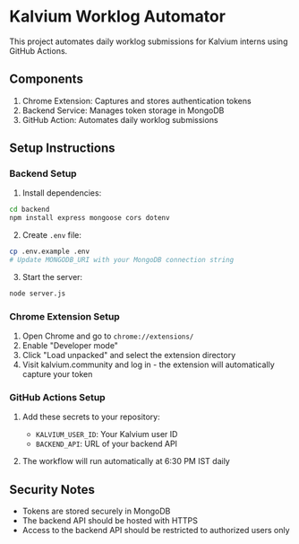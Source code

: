 # Kalvium Worklog Automator

This project automates daily worklog submissions for Kalvium interns using GitHub Actions.

## Components

1. Chrome Extension: Captures and stores authentication tokens
2. Backend Service: Manages token storage in MongoDB
3. GitHub Action: Automates daily worklog submissions

## Setup Instructions

### Backend Setup

1. Install dependencies:

```bash
cd backend
npm install express mongoose cors dotenv
```

2. Create `.env` file:

```bash
cp .env.example .env
# Update MONGODB_URI with your MongoDB connection string
```

3. Start the server:

```bash
node server.js
```

### Chrome Extension Setup

1. Open Chrome and go to `chrome://extensions/`
2. Enable "Developer mode"
3. Click "Load unpacked" and select the extension directory
4. Visit kalvium.community and log in - the extension will automatically capture your token

### GitHub Actions Setup

1. Add these secrets to your repository:

   - `KALVIUM_USER_ID`: Your Kalvium user ID
   - `BACKEND_API`: URL of your backend API

2. The workflow will run automatically at 6:30 PM IST daily

## Security Notes

- Tokens are stored securely in MongoDB
- The backend API should be hosted with HTTPS
- Access to the backend API should be restricted to authorized users only
